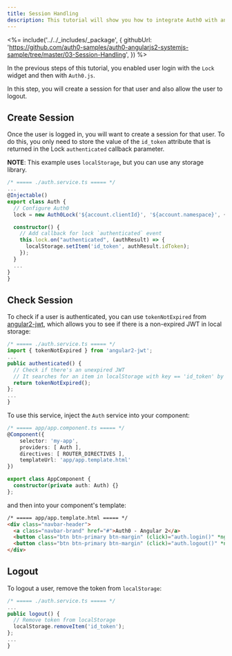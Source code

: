 ```yaml
---
title: Session Handling
description: This tutorial will show you how to integrate Auth0 with angular2 to add session handling and logout to your web app.
---
```


<%= include('../../_includes/_package', {
  githubUrl: 'https://github.com/auth0-samples/auth0-angularjs2-systemjs-sample/tree/master/03-Session-Handling',
}) %>

In the previous steps of this tutorial, you enabled user login with the `Lock` widget and then with `Auth0.js`. 

In this step, you will create a session for that user and also allow the user to logout.

## Create Session

Once the user is logged in, you will want to create a session for that user. To do this, you only need to store the value of the `id_token` attribute that is returned in the Lock `authenticated` callback parameter.

**NOTE**: This example uses `localStorage`, but you can use any storage library.

```typescript
/* ===== ./auth.service.ts ===== */
...
@Injectable()
export class Auth {
  // Configure Auth0
  lock = new Auth0Lock('${account.clientId}', '${account.namespace}', {});

  constructor() {
    // Add callback for lock `authenticated` event
    this.lock.on("authenticated", (authResult) => {
      localStorage.setItem('id_token', authResult.idToken);
    });
  }
  ...
}
}
```

## Check Session

To check if a user is authenticated, you can use `tokenNotExpired` from [angular2-jwt](https://github.com/auth0/angular2-jwt), which allows you to see if there is a non-expired JWT in local storage:

```typescript
/* ===== ./auth.service.ts ===== */
import { tokenNotExpired } from 'angular2-jwt';
...
public authenticated() {
  // Check if there's an unexpired JWT
  // It searches for an item in localStorage with key == 'id_token' by default
  return tokenNotExpired();
};
...
}
```

To use this service, inject the `Auth` service into your component:

```typescript
/* ===== app/app.component.ts ===== */
@Component({
    selector: 'my-app',
    providers: [ Auth ],
    directives: [ ROUTER_DIRECTIVES ],
    templateUrl: 'app/app.template.html'
})

export class AppComponent {
  constructor(private auth: Auth) {}
};
```

and then into your component's template:

```html
/* ===== app/app.template.html ===== */
<div class="navbar-header">
  <a class="navbar-brand" href="#">Auth0 - Angular 2</a>
  <button class="btn btn-primary btn-margin" (click)="auth.login()" *ngIf="!auth.authenticated()">Log In</button>
  <button class="btn btn-primary btn-margin" (click)="auth.logout()" *ngIf="auth.authenticated()">Log Out</button>
</div>
```

## Logout

To logout a user, remove the token from `localStorage`:

```typescript
/* ===== ./auth.service.ts ===== */
...
public logout() {
  // Remove token from localStorage
  localStorage.removeItem('id_token');
};
...
}
```

